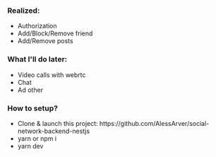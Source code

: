 <h3>Realized:</h3>
<ul>
  <li>Authorization</li>
  <li>Add/Block/Remove friend</li>
  <li>Add/Remove posts</li>
</ul>

<h3>What I'll do later:</h3>
<ul>
  <li>Video calls with webrtc</li>
  <li>Chat</li>
  <li>Ad other</li>
</ul>

<h3>How to setup?</h3>
<ul>
  <li>Clone & launch this project: https://github.com/AlessArver/social-network-backend-nestjs</li>
  <li>yarn or npm i</li>
  <li>yarn dev</li>
</ul>
